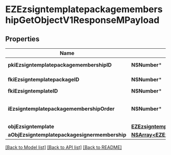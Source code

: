 # EZEzsigntemplatepackagemembershipGetObjectV1ResponseMPayload

## Properties
Name | Type | Description | Notes
------------ | ------------- | ------------- | -------------
**pkiEzsigntemplatepackagemembershipID** | **NSNumber*** | The unique ID of the Ezsigntemplatepackagemembership | 
**fkiEzsigntemplatepackageID** | **NSNumber*** | The unique ID of the Ezsigntemplatepackage | 
**fkiEzsigntemplateID** | **NSNumber*** | The unique ID of the Ezsigntemplate | 
**iEzsigntemplatepackagemembershipOrder** | **NSNumber*** | The order in which the Ezsigntemplate will be imported when using an Ezsigntemplatepackage. | 
**objEzsigntemplate** | [**EZEzsigntemplateResponseCompound***](EZEzsigntemplateResponseCompound.md) |  | 
**aObjEzsigntemplatepackagesignermembership** | [**NSArray&lt;EZEzsigntemplatepackagesignermembershipResponseCompound&gt;***](EZEzsigntemplatepackagesignermembershipResponseCompound.md) |  | 

[[Back to Model list]](../README.md#documentation-for-models) [[Back to API list]](../README.md#documentation-for-api-endpoints) [[Back to README]](../README.md)


